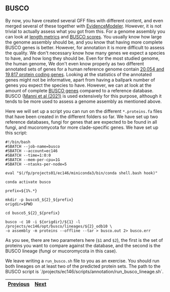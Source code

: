 ## BUSCO

By now, you have created several GFF files with different content, and even merged several of these together with [EvidenceModeler](04_evm.md). However, it is not trivial to actually assess what you got from this. For a genome assembly you can look at [length metrics](https://github.com/ebp-nor/genome-assembly-workshop-2023/blob/main/06_gfastats.md) and [BUSCO scores](https://github.com/ebp-nor/genome-assembly-workshop-2023/blob/main/07_BUSCO.md). You usually know how large the genome assembly should be, and you know that having more complete BUSCO genes is better. However, for annotation it is more difficult to assess the quality. We don't necessary know how many genes we expect a species to have, and how long they should be. Even for the most studied genome, the human genome, We don't even know properly as two different annotated sets of genes for a human reference genome contain [20,054 and 19,817 protein coding genes](https://genomebiology.biomedcentral.com/articles/10.1186/s13059-018-1590-2). Looking at the statistics of the annotated genes might not be informative, apart from having a ballpark number of genes you expect the species to have. However, we can at look at the amount of complete [BUSCO genes](https://busco.ezlab.org/) compared to a reference database. BUSCO ([Manni et al (2021)](https://currentprotocols.onlinelibrary.wiley.com/doi/full/10.1002/cpz1.323) is used extensively for this purpose, although it tends to be more used to assess a genome assembly as mentioned above. 

Here we will set up a script you can run on the different `*.proteins.fa` files that have been created in the different folders so far. We have set up two reference databases, fungi for genes that are expected to be found in all fungi, and mucoromycota for more clade-specific genes. We have set up this script:
```
#!/bin/bash
#SBATCH --job-name=busco
#SBATCH --account=ec146
#SBATCH --time=1:0:0
#SBATCH --mem-per-cpu=1G
#SBATCH --ntasks-per-node=5

eval "$(/fp/projects01/ec146/miniconda3/bin/conda shell.bash hook)" 

conda activate busco

prefix=${1%.*}

mkdir -p busco5_${2}_${prefix}
origdir=$PWD

cd busco5_${2}_${prefix}

busco -c 10 -i ${origdir}/${1} -l /projects/ec146/opt/busco/lineages/${2}_odb10 \
-o assembly -m proteins --offline --tar > busco.out 2> busco.err
```

As you see, there are two parameters here (`$1` and `$2`), the first is the set of proteins you want to compare against the database, and the second is the BUSCO lineage (fungi or mucoromycota in this case). 

We leave writing a `run_busco.sh` file to you as an exercise. You should run both lineages on at least two of the predicted protein sets. The path to the BUSCO script is ´/projects/ec146/scripts/annotation/run_busco_lineage.sh´. 

|[Previous](https://github.com/ebp-nor/genome_annotation_comparative_genomics_part1/blob/main/04_evm.md)|[Next](https://github.com/ebp-nor/genome_annotation_comparative_genomics_part1/blob/main/06_filtering.md)|
|---|---|
